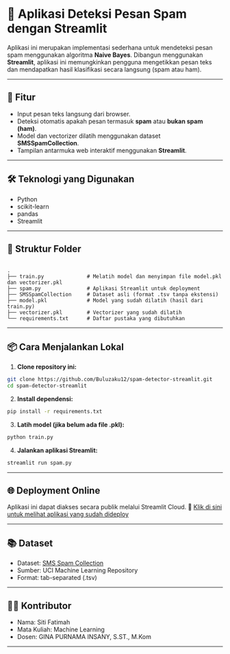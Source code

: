 
# 📧 Aplikasi Deteksi Pesan Spam dengan Streamlit

Aplikasi ini merupakan implementasi sederhana untuk mendeteksi pesan spam menggunakan algoritma **Naive Bayes**. Dibangun menggunakan **Streamlit**, aplikasi ini memungkinkan pengguna mengetikkan pesan teks dan mendapatkan hasil klasifikasi secara langsung (spam atau ham).

---

## 🚀 Fitur

- Input pesan teks langsung dari browser.
- Deteksi otomatis apakah pesan termasuk **spam** atau **bukan spam (ham)**.
- Model dan vectorizer dilatih menggunakan dataset **SMSSpamCollection**.
- Tampilan antarmuka web interaktif menggunakan **Streamlit**.

---

## 🛠 Teknologi yang Digunakan

- Python
- scikit-learn
- pandas
- Streamlit

---

## 📁 Struktur Folder

```

.
├── train.py              # Melatih model dan menyimpan file model.pkl dan vectorizer.pkl
├── spam.py               # Aplikasi Streamlit untuk deployment
├── SMSSpamCollection     # Dataset asli (format .tsv tanpa ekstensi)
├── model.pkl             # Model yang sudah dilatih (hasil dari train.py)
├── vectorizer.pkl        # Vectorizer yang sudah dilatih
└── requirements.txt      # Daftar pustaka yang dibutuhkan

````

---

## 📦 Cara Menjalankan Lokal

1. **Clone repository ini:**

```bash
git clone https://github.com/Buluzaku12/spam-detector-streamlit.git
cd spam-detector-streamlit
````

2. **Install dependensi:**

```bash
pip install -r requirements.txt
```

3. **Latih model (jika belum ada file .pkl):**

```bash
python train.py
```

4. **Jalankan aplikasi Streamlit:**

```bash
streamlit run spam.py
```

---

## 🌐 Deployment Online

Aplikasi ini dapat diakses secara publik melalui Streamlit Cloud.
🔗 [Klik di sini untuk melihat aplikasi yang sudah dideploy](https://spam-detector-app-x6cnc4w42x6pyauer9tdxv.streamlit.app/)



---

## 📚 Dataset

* Dataset: [SMS Spam Collection](https://archive.ics.uci.edu/ml/datasets/SMS+Spam+Collection)
* Sumber: UCI Machine Learning Repository
* Format: tab-separated (.tsv)

---

## 🙋‍♂️ Kontributor

* Nama: Siti Fatimah
* Mata Kuliah: Machine Learning
* Dosen: GINA PURNAMA INSANY, S.ST., M.Kom

---
